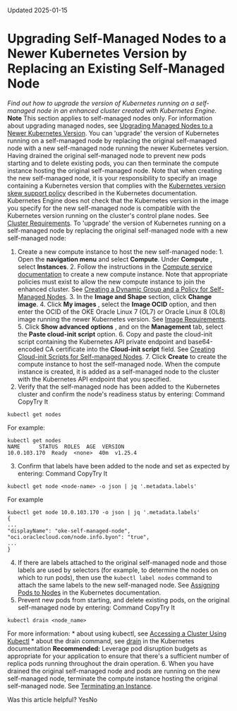 Updated 2025-01-15
# Upgrading Self-Managed Nodes to a Newer Kubernetes Version by Replacing an Existing Self-Managed Node
_Find out how to upgrade the version of Kubernetes running on a self-managed node in an enhanced cluster created with Kubernetes Engine._
**Note** This section applies to self-managed nodes only. For information about upgrading managed nodes, see [Upgrading Managed Nodes to a Newer Kubernetes Version](https://docs.oracle.com/en-us/iaas/Content/ContEng/Tasks/contengupgradingk8sworkernode.htm#Upgrading_the_Kubernetes_Version_on_Worker_Nodes_in_a_Cluster "Find out about the different ways to upgrade the Kubernetes version on managed nodes in clusters you've created with Kubernetes Engine \(OKE\).").
You can 'upgrade' the version of Kubernetes running on a self-managed node by replacing the original self-managed node with a new self-managed node running the newer Kubernetes version. Having drained the original self-managed node to prevent new pods starting and to delete existing pods, you can then terminate the compute instance hosting the original self-managed node.
Note that when creating the new self-managed node, it is your responsibility to specify an image containing a Kubernetes version that complies with the [Kubernetes version skew support policy](https://kubernetes.io/docs/setup/release/version-skew-policy/) described in the Kubernetes documentation. Kubernetes Engine does not check that the Kubernetes version in the image you specify for the new self-managed node is compatible with the Kubernetes version running on the cluster's control plane nodes. See [Cluster Requirements](https://docs.oracle.com/en-us/iaas/Content/ContEng/Tasks/contengprereqsforselfmanagednodes.htm#contengprereqsforselfmanagednodes-clusterreqs).
To 'upgrade' the version of Kubernetes running on a self-managed node by replacing the original self-managed node with a new self-managed node:
  1. Create a new compute instance to host the new self-managed node:
    1. Open the **navigation menu** and select **Compute**. Under **Compute** , select **Instances**. 
    2. Follow the instructions in the [Compute service documentation](https://docs.oracle.com/iaas/Content/Compute/Tasks/launchinginstance.htm) to create a new compute instance. Note that appropriate policies must exist to allow the new compute instance to join the enhanced cluster. See [Creating a Dynamic Group and a Policy for Self-Managed Nodes](https://docs.oracle.com/en-us/iaas/Content/ContEng/Tasks/contengdynamicgrouppolicyforselfmanagednodes.htm#contengprereqsforselfmanagednodes-accessreqs "Find out how to create a dynamic group and a policy to allow the compute instance hosting a self-managed node to join an enhanced cluster created with Kubernetes Engine.").
    3. In the **Image and Shape** section, click **Change image**. 
    4. Click **My images** , select the **Image OCID** option, and then enter the OCID of the OKE Oracle Linux 7 (OL7) or Oracle Linux 8 (OL8) image running the newer Kubernetes version. See [Image Requirements](https://docs.oracle.com/en-us/iaas/Content/ContEng/Tasks/contengprereqsforselfmanagednodes.htm#contengprereqsforselfmanagednodes-imagereqs).
    5. Click **Show advanced options** , and on the **Management** tab, select the **Paste cloud-init script** option.
    6. Copy and paste the cloud-init script containing the Kubernetes API private endpoint and base64-encoded CA certificate into the **Cloud-init script** field. See [Creating Cloud-init Scripts for Self-managed Nodes](https://docs.oracle.com/en-us/iaas/Content/ContEng/Tasks/contengcloudinitforselfmanagednodes.htm#contengcloudinitforselfmanagednodes "Find out how to create the cloud-init script for a self-managed node that you want to add to an enhanced cluster created with Kubernetes Engine.").
    7. Click **Create** to create the compute instance to host the self-managed node.
When the compute instance is created, it is added as a self-managed node to the cluster with the Kubernetes API endpoint that you specified. 
  2. Verify that the self-managed node has been added to the Kubernetes cluster and confirm the node's readiness status by entering:
Command
CopyTry It
```
kubectl get nodes
```

For example:
```
kubectl get nodes
NAME      STATUS  ROLES  AGE  VERSION
10.0.103.170  Ready  <none>  40m  v1.25.4
```

  3. Confirm that labels have been added to the node and set as expected by entering:
Command
CopyTry It
```
kubectl get node <node-name> -o json | jq '.metadata.labels'
```

For example
```
kubectl get node 10.0.103.170 -o json | jq '.metadata.labels'
{
...
"displayName": "oke-self-managed-node",
"oci.oraclecloud.com/node.info.byon": "true",
...
}
```

  4. If there are labels attached to the original self-managed node and those labels are used by selectors (for example, to determine the nodes on which to run pods), then use the `kubectl label nodes` command to attach the same labels to the new self-managed node. See [Assigning Pods to Nodes](https://kubernetes.io/docs/concepts/configuration/assign-pod-node/#step-one-attach-label-to-the-node) in the Kubernetes documentation.
  5. Prevent new pods from starting, and delete existing pods, on the original self-managed node by entering:
Command
CopyTry It
```
kubectl drain <node_name>
```

For more information:
     * about using kubectl, see [Accessing a Cluster Using Kubectl](https://docs.oracle.com/en-us/iaas/Content/ContEng/Tasks/contengaccessingclusterkubectl.htm#Accessing_a_Cluster_Using_Kubectl "Find out how to use kubectl to access a Kubernetes cluster you've created using Kubernetes Engine \(OKE\).")
     * about the drain command, see [drain](https://kubernetes.io/docs/reference/generated/kubectl/kubectl-commands#drain) in the Kubernetes documentation
**Recommended:** Leverage pod disruption budgets as appropriate for your application to ensure that there's a sufficient number of replica pods running throughout the drain operation.
  6. When you have drained the original self-managed node and pods are running on the new self-managed node, terminate the compute instance hosting the original self-managed node. See [Terminating an Instance](https://docs.oracle.com/iaas/Content/Compute/Tasks/terminatinginstance.htm).


Was this article helpful?
YesNo

